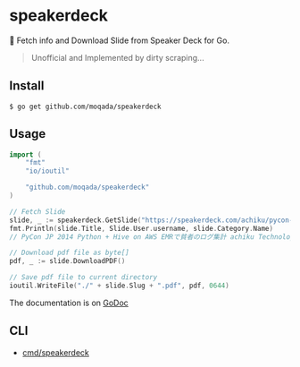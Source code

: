 # speakerdeck

:ship: Fetch info and Download Slide from Speaker Deck for Go.

> Unofficial and Implemented by dirty scraping...

## Install

```
$ go get github.com/moqada/speakerdeck
```

## Usage

```go
import (
	"fmt"
	"io/ioutil"

	"github.com/moqada/speakerdeck"
)

// Fetch Slide
slide, _ := speakerdeck.GetSlide("https://speakerdeck.com/achiku/pycon-jp-2014-python-plus-hive-on-aws-emrdepin-zhe-falseroguji-ji")
fmt.Println(slide.Title, Slide.User.username, slide.Category.Name)
// PyCon JP 2014 Python + Hive on AWS EMRで貧者のログ集計 achiku Technology

// Download pdf file as byte[]
pdf, _ := slide.DownloadPDF()

// Save pdf file to current directory
ioutil.WriteFile("./" + slide.Slug + ".pdf", pdf, 0644)
```

The documentation is on [GoDoc](https://godoc.org/github.com/moqada/speakerdeck)


## CLI

- [cmd/speakerdeck](https://github.com/moqada/speakerdeck/tree/master/cmd/speakerdeck)


[godoc-url]: https://godoc.org/github.com/moqada/speakerdeck
[godoc-image]: https://img.shields.io/badge/godoc-reference-blue.svg?style=flat-square
[travis-url]: https://travis-ci.org/moqada/speakerdeck
[travis-image]: https://img.shields.io/travis/moqada/speakerdeck.svg?style=flat-square
[license-url]: http://opensource.org/licenses/MIT
[license-image]: https://img.shields.io/github/license/moqada/speakerdeck.svg?style=flat-square
